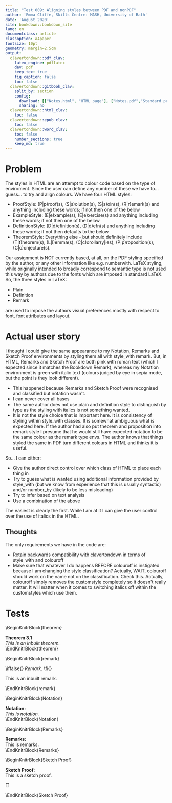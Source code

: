 ```yaml
---
title: "Test 009: Aligning styles between PDF and nonPDF"
author: 'Emma Cliffe, Skills Centre: MASH, University of Bath'
date: 'August 2020'
site: bookdown::bookdown_site
lang: en
documentclass: article
classoption: a4paper
fontsize: 10pt
geometry: margin=2.5cm
output:
  clavertondown::pdf_clav:
    latex_engine: pdflatex
    dev: pdf
    keep_tex: true
    fig_caption: false
    toc: false
  clavertondown::gitbook_clav:
    split_by: section
    config:
      download: [["Notes.html", "HTML page"], ["Notes.pdf","Standard print PDF"], ["NotesClear.pdf","Clear print PDF"], ["NotesLarge.pdf","Large print PDF"], ["Notes.docx","Accessible Word document"], ["Notes.epub","Accessible EPub book" ]]
      sharing: no
  clavertondown::html_clav:
    toc: false
  clavertondown::epub_clav:
    toc: false
  clavertondown::word_clav:
    toc: false
    number_sections: true
    keep_md: true
---
```


# Problem

The styles in HTML are an attempt to colour code based on the type of enviroment. Since the user can define any number of these we have to... guess... to try and align colours. We have four HTML styles:

* ProofStyle: (P|p)roof(s), (S|s)olution(s), (S|s)oln(s), (R|r)emark(s) and anything including these words; if not then one of the below
* ExampleStyle: (E|e)xample(s), (E|e)xercise(s) and anything including these words; if not then one of the below
* DefinitionStyle: (D|d)efinition(s), (D|d)efn(s) and anything including these words; if not then defaults to the below
* TheoremStyle: Everything else - but should definitely include (T|t)heorem(s), (L|l)emma(s), (C|c)orollar(y|ies), (P|p)roposition(s), (C|c)onjecture(s). 


Our assignment is NOT currently based, at all, on the PDF styling specified by the author, or any other information like e.g. numberwith. LaTeX styling, while originally intended to broadly correspond to semantic type is not used this way by authors due to the fonts which are imposed in standard LaTeX. So, the three styles in LaTeX:

* Plain
* Definition
* Remark

are used to impose the authors visual preferences mostly with respect to font, font attributes and layout. 

# Actual user story

I thought I could give the same appearance to my Notation, Remarks and Sketch Proof environments by styling them all with style_with remark. But, in HTML, Remarks and Sketch Proof are both pink with roman text (which I expected since it matches the Bookdown Remark), whereas my Notation environment is green with italic text (colours judged by eye in sepia mode, but the point is they look different).

* This happened because Remarks and Sketch Proof were recognised and classified but notation wasn't. 
* I can never cover all bases
* The same author does not use plain and definition style to distinguish by type as the styling with italics is not something wanted. 
* It is not the style choice that is important here. It is consistency of styling within style_with classes. It is somewhat ambiguous what is expected here. If the author had also put theorem and proposition into remark style I presume that he would still have expected notation to be the same colour as the remark type envs. The author knows that things styled the same in PDF turn different colours in HTML and thinks it is useful. 

So... I can either:

* Give the author direct control over which class of HTML to place each thing in
* Try to guess what is wanted using additional information provided by style_with (but we know from experience that this is usually syntactic) and/or number_by (likely to be less misleading)
* Try to infer based on text analysis
* Use a combination of the above

The easiest is clearly the first. While I am at it I can give the user control over the use of italics in the HTML. 

## Thoughts

The only requirements we have in the code are:

* Retain backwards compatibility with clavertondown in terms of style_with and colouroff
* Make sure that whatever I do happens BEFORE colouroff is instigated because I am changing the style classification? Actually, WAIT, colouroff should work on the name not on the classification. Check this. Actually, colouroff simply removes the customstyle completely so it doesn't really matter. It will matter when it comes to switching italics off within the customstyles which use them.

# Tests

\BeginKnitrBlock{theorem}<div class="bookdown-theorem" custom-style="TheoremStyle" id="thm:unnamed-chunk-1"><span class="thm:unnamed-chunk-1" custom-style="NameStyle"><strong><span id="thm:unnamed-chunk-1"></span>Theorem 3.1  </strong></span><div style="font-style:italic">This is an inbuilt theorem.</div></div>\EndKnitrBlock{theorem}

\BeginKnitrBlock{remark}<div class="bookdown-remark" custom-style="ProofStyle">\iffalse{} <span class="remark" custom-style="NameStyle"><em>Remark. </em></span>  \fi{}<p>This is an inbuilt remark.</p></div>\EndKnitrBlock{remark}

\BeginKnitrBlock{Notation}<div class="Notation" custom-style="ProofStyle" ><span class="Notation" custom-style="NameStyle"><strong> Notation: </strong></span><div style="font-style:italic">This is notation.</div></div>\EndKnitrBlock{Notation}

\BeginKnitrBlock{Remarks}<div class="Remarks" custom-style="ProofStyle" ><span class="Remarks" custom-style="NameStyle"><strong> Remarks: </strong></span><div>This is remarks.</div></div>\EndKnitrBlock{Remarks}

\BeginKnitrBlock{Sketch Proof}<div class="Sketch Proof" custom-style="ProofStyle" ><span class="Sketch Proof" custom-style="NameStyle"><strong> Sketch Proof: </strong></span><div>This is a sketch proof.</div><p>&squ;</p></div>\EndKnitrBlock{Sketch Proof}


<!--chapter:end:index.Rmd-->

